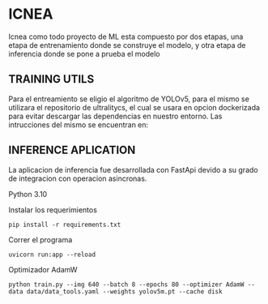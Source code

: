 # ICNEA

Icnea como todo proyecto de ML esta compuesto por dos etapas, una etapa de entrenamiento donde se construye el
modelo, y otra etapa de inferencia donde se pone a prueba el modelo

## TRAINING UTILS

Para el entreamiento se eligio el algoritmo de YOLOv5, para el mismo se utilizara el repositorio de ultralitycs,
el cual se usara en opcion dockerizada para evitar descargar las dependencias en nuestro entorno. Las intrucciones
del mismo se encuentran en:


## INFERENCE APLICATION

La aplicacion de inferencia fue desarrollada con FastApi devido a su grado de integracion con operacion asincronas.

Python 3.10

Instalar los requerimientos
```
pip install -r requirements.txt
```

Correr el programa
```
uvicorn run:app --reload
```

Optimizador AdamW
```
python train.py --img 640 --batch 8 --epochs 80 --optimizer AdamW --data data/data_tools.yaml --weights yolov5m.pt --cache disk
```


